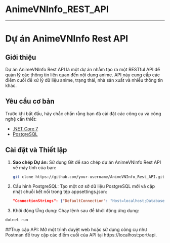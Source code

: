 # AnimeVNInfo_REST_API
---
# Dự án AnimeVNInfo Rest API

## Giới thiệu

Dự án AnimeVNInfo Rest API là một dự án nhằm tạo ra một RESTful API để quản lý các thông tin liên quan đến nội dung anime. API này cung cấp các điểm cuối để xử lý dữ liệu anime, trạng thái, nhà sản xuất và nhiều thông tin khác.

## Yêu cầu cơ bản

Trước khi bắt đầu, hãy chắc chắn rằng bạn đã cài đặt các công cụ và công nghệ cần thiết:

- [.NET Core 7](https://dotnet.microsoft.com/download/dotnet/7.0)
- [PostgreSQL](https://www.postgresql.org/download/)

## Cài đặt và Thiết lập
1. **Sao chép Dự án:** Sử dụng Git để sao chép dự án AnimeVNInfo Rest API về máy tính của bạn:

   ```bash
   git clone https://github.com/your-username/AnimeVNInfo_Rest_API.git
   ````
2. Cấu hình PostgreSQL: Tạo một cơ sở dữ liệu PostgreSQL mới và cập nhật chuỗi kết nối trong tệp appsettings.json:
   ````json
   "ConnectionStrings": {"DefaultConnection": "Host=localhost;Database=animevninfo;Username=yourusername;Password=yourpassword"}
   ````
3. Khởi động Ứng dụng: Chạy lệnh sau để khởi động ứng dụng:
````bash
dotnet run
````
##Truy cập API: Mở một trình duyệt web hoặc sử dụng công cụ như Postman để truy cập các điểm cuối của API tại https://localhost:port/api.
